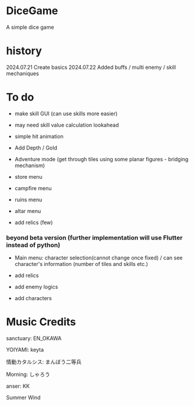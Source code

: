 # DiceGame
A simple dice game

# history
2024.07.21 Create basics
2024.07.22 Added buffs / multi enemy / skill mechaniques


# To do
- make skill GUI (can use skills more easier)
- may need skill value calculation lookahead
- simple hit animation

- Add Depth / Gold
- Adventure mode (get through tiles using some planar figures - bridging mechanism)
- store menu
- campfire menu
- ruins menu
- altar menu

- add relics (few)

### beyond beta version (further implementation will use Flutter instead of python)
- Main menu: character selection(cannot change once fixed) / can see character's information (number of tiles and skills etc.)

- add relics

- add enemy logics

- add characters


# Music Credits
sanctuary: EN_OKAWA


YOIYAMI: keyta


情動カタルシス: まんぼう二等兵


Morning: しゃろう


anser: KK


Summer Wind